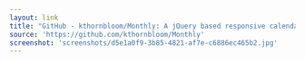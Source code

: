 ```yaml
---
layout: link
title: "GitHub - kthornbloom/Monthly: A jQuery based responsive calendar"
source: 'https://github.com/kthornbloom/Monthly'
screenshot: 'screenshots/d5e1a0f9-3b85-4821-af7e-c6886ec465b2.jpg'
---
```


